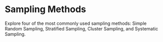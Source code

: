 # Sampling Methods

Explore four of the most commonly used sampling methods: Simple Random Sampling, Stratified Sampling, Cluster Sampling, and Systematic Sampling.
